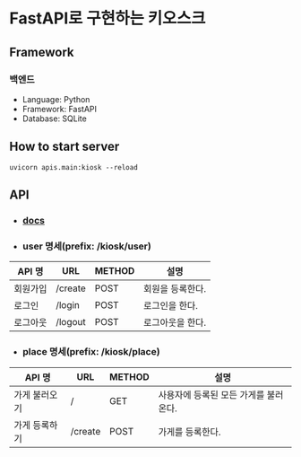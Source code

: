 # FastAPI로 구현하는 키오스크

## Framework
### 백엔드
- Language: Python
- Framework: FastAPI
- Database: SQLite

## How to start server
```
uvicorn apis.main:kiosk --reload  
```

## API
- ### <a href="http://127.0.0.1/docs">docs</a>
- ### user 명세(prefix: /kiosk/user)
|API 명|URL|METHOD|설명|
|--|--|--|--|
|회원가입|/create|POST|회원을 등록한다.|
|로그인|/login|POST|로그인을 한다.|
|로그아웃|/logout|POST|로그아웃을 한다.|

- ### place 명세(prefix: /kiosk/place)
|API 명|URL|METHOD|설명|
|--|--|--|--|
|가게 불러오기|/|GET|사용자에 등록된 모든 가게를 불러온다.|
|가게 등록하기|/create|POST|가게를 등록한다.|
